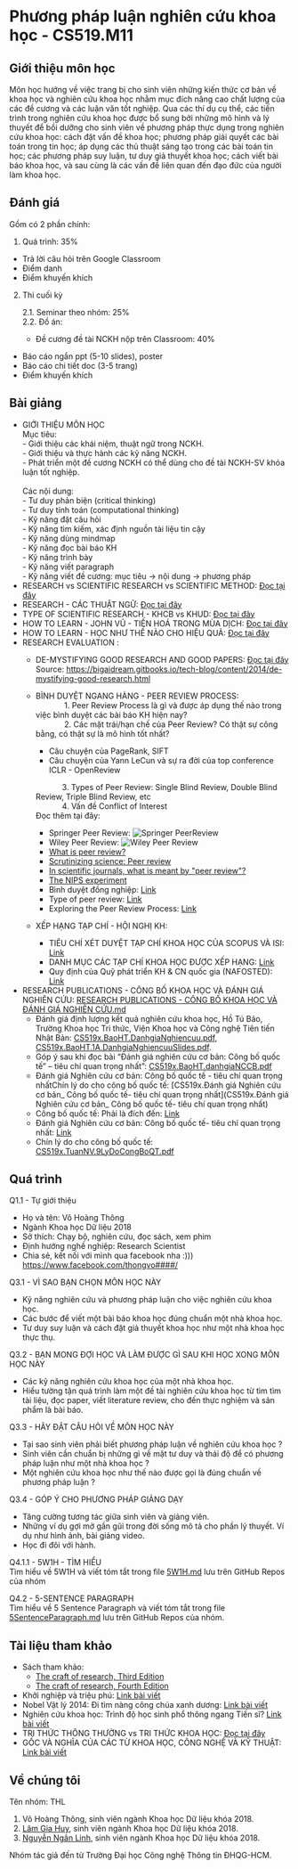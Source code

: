 # Phương pháp luận nghiên cứu khoa học - CS519.M11
## Giới thiệu môn học
Môn học hướng về việc trang bị cho sinh viên những kiến thức cơ bản về khoa học và nghiên cứu khoa học nhằm mục đích nâng cao chất lượng của các đề cương và các luận văn tốt nghiệp. Qua các thí dụ cụ thể, các tiến trình trong nghiên cứu khoa học được bổ sung bởi những mô hình và lý thuyết để bồi dưỡng cho sinh viên về phương pháp thực dụng trong nghiên cứu khoa học: cách đặt vấn đề khoa học; phương pháp giải quyết các bài toán trong tin học; áp dụng các thủ thuật sáng tạo trong các bài toán tin học; các phương pháp suy luận, tư duy giả thuyết khoa học; cách viết bài báo khoa học, và sau cùng là các vấn đề liên quan đến đạo đức của người làm khoa học.

## Đánh giá

Gồm có 2 phần chính:

1. Quá trình: 35%
- Trả lời câu hỏi trên Google Classroom
- Điểm danh
- Điểm khuyến khích

2. Thi cuối kỳ

    2.1. Seminar theo nhóm: 25% </br>
    2.2. Đồ án:
    - Đề cương đề tài NCKH nộp trên Classroom: 40%
+ Báo cáo ngắn ppt (5-10 slides), poster
+ Báo cáo chi tiết doc (3-5 trang)
+ Điểm khuyến khích

## Bài giảng
- GIỚI THIỆU MÔN HỌC </br>
        Mục tiêu: </br>
        - Giới thiệu các khái niệm, thuật ngữ trong NCKH. </br> 
        - Giới thiệu và thực hành các kỹ năng NCKH. </br>
        - Phát triển một đề cương NCKH có thể dùng cho
        đề tài NCKH-SV khóa luận tốt nghiệp. </br>
        </br>
        Các nội dung: </br>
        - Tư duy phản biện (critical thinking) </br>
        - Tư duy tính toán (computational thinking) </br>
        - Kỹ năng đặt câu hỏi </br>
        - Kỹ năng tìm kiếm, xác định nguồn tài liệu tin cậy </br>
        - Kỹ năng dùng mindmap </br>
        - Kỹ năng đọc bài báo KH </br>
        - Kỹ năng trình bày </br>
        - Kỹ năng viết paragraph </br>
        - Kỹ năng viết đề cương: mục tiêu → nội dung → phương pháp </br>
- RESEARCH vs SCIENTIFIC RESEARCH vs SCIENTIFIC METHOD: [Đọc tại đây](https://github.com/thongvhoang/CS519.M11/blob/master/RESEARCH%20vs%20SCIENTIFIC%20RESEARCH%20vs%20SCIENTIFIC%20METHOD.md)
- RESEARCH - CÁC THUẬT NGỮ: [Đọc tại đây](https://github.com/thongvhoang/CS519.M11/blob/master/RESEARCH%20-%20C%C3%81C%20THU%E1%BA%ACT%20NG%E1%BB%AE.md)
- TYPE OF SCIENTIFIC RESEARCH  - KHCB vs KHUD: [Đọc tại đây](https://github.com/thongvhoang/CS519.M11/blob/master/TYPE%20OF%20SCIENTIFIC%20RESEARCH%20%20-%20KHCB%20vs%20KHUD.md)
- HOW TO LEARN - JOHN VŨ - TIẾN HOÁ TRONG MÙA DỊCH: [Đọc tại đây](https://vnexpress.net/tien-hoa-trong-mua-dich-4273974.html)
- HOW TO LEARN - HỌC NHƯ THẾ NÀO CHO HIỆU QUẢ: [Đọc tại đây](https://zingnews.vn/video-gs-truong-nguyen-thanh-tu-van-cach-hoc-de-lam-viec-voi-robot-post922606.html)
- RESEARCH EVALUATION : </br>
    - DE-MYSTIFYING GOOD RESEARCH AND GOOD PAPERS: [Đọc tại đây](https://github.com/thongvhoang/CS519.M11/blob/master/De-Mystifying%20Good%20Research%20and%20Good%20Papers%20(repost).pdf) </br>
        Source: https://bigaidream.gitbooks.io/tech-blog/content/2014/de-mystifying-good-research.html </br>
    - BÌNH DUYỆT NGANG HÀNG - PEER REVIEW PROCESS: </br>
        &nbsp;&nbsp;&nbsp;&nbsp;&nbsp;&nbsp;&nbsp;&nbsp;&nbsp;&nbsp;&nbsp;&nbsp;&nbsp;1. Peer Review Process là gì và được áp dụng thế nào trong việc bình duyệt các bài báo KH hiện nay? </br>
        &nbsp;&nbsp;&nbsp;&nbsp;&nbsp;&nbsp;&nbsp;&nbsp;&nbsp;&nbsp;&nbsp;&nbsp;&nbsp;2. Các mặt trái/hạn chế của Peer Review? Có thật sự công bằng, có thật sự là mô hình tốt nhất? </br>
        - Câu chuyện của PageRank, SIFT </br>
        - Câu chuyện của Yann LeCun và sự ra đời của top conference ICLR - OpenReview </br> 
        
        &nbsp;&nbsp; &nbsp;&nbsp; &nbsp;&nbsp; &nbsp;&nbsp;
            3. Types of Peer Review: Single Blind Review, Double Blind Review, Triple Blind Review, etc </br>
        &nbsp;&nbsp;&nbsp;&nbsp;&nbsp;&nbsp;&nbsp;&nbsp;&nbsp;&nbsp;&nbsp;&nbsp;4. Vấn đề Conflict of Interest </br>
    Đọc thêm tại đây: </br>
        - Springer Peer Review:
        ![Springer PeerReview](Springer-PeerReview.png)
        - Wiley Peer Review:
        ![Wiley Peer Review](Wiley-Peer-Review-Process.png)
        - [What is peer review?](https://www.elsevier.com/reviewers/what-is-peer-review)
        - [Scrutinizing science: Peer review](https://undsci.berkeley.edu/article/howscienceworks_16)
        - [In scientific journals, what is meant by "peer review"?](https://www.quora.com/In-scientific-journals-what-is-meant-by-peer-review)
        - [The NIPS experiment](http://blog.mrtz.org/2014/12/15/the-nips-experiment.html)
        - Bình duyệt đồng nghiệp: [Link](https://www.lypham.net/?p=1113)
        - Type of peer review: [Link](https://authorservices.wiley.com/Reviewers/journal-reviewers/what-is-peer-review/types-of-peer-review.html)
        - Exploring the Peer Review Process: [Link](https://www.wiley.com/network/researchers/being-a-peer-reviewer/exploring-the-peer-review-process)
    - XẾP HẠNG TẠP CHÍ - HỘI NGHỊ KH:
        - TIÊU CHÍ XÉT DUYỆT TẠP CHÍ KHOA HỌC CỦA SCOPUS VÀ ISI: [Link](https://vnuhcm.edu.vn/doi-ngoai_34306864/tieu-chi-xet-duyet-tap-chi-khoa-hoc-cua-scopus-va-isi/323433316864.html)
        - DANH MỤC CÁC TẠP CHÍ KHOA HỌC ĐƯỢC XẾP HẠNG: [Link](https://github.com/thongvhoang/CS519.M11/blob/master/PHAN%20LOAI%20TAP%20CHI%20THEO%20CHUAN%20ISI%2C%20SCOPUS.pdf)
        - Quy định của Quỹ phát triển KH & CN quốc gia (NAFOSTED): [Link](https://www.hcmus.edu.vn/component/content/article?id=2128:quy-dinh-cua-quy-phat-trien-kh-cn-quoc-gia-nafosted&catid=249&Itemid=437)
- RESEARCH PUBLICATIONS - CÔNG BỐ KHOA HỌC VÀ ĐÁNH GIÁ NGHIÊN CỨU: [RESEARCH PUBLICATIONS - CÔNG BỐ KHOA HỌC VÀ ĐÁNH GIÁ NGHIÊN CỨU.md](https://github.com/thongvhoang/CS519.M11/blob/master/RESEARCH%20PUBLICATIONS%20-%20C%C3%94NG%20B%E1%BB%90%20KHOA%20H%E1%BB%8CC%20V%C3%80%20%C4%90%C3%81NH%20GI%C3%81%20NGHI%C3%8AN%20C%E1%BB%A8U.md)
    - Đánh giá định lượng kết quả nghiên cứu khoa học, Hồ Tú Bảo, Trường Khoa học Tri thức, Viện Khoa học và Công nghệ Tiên tiến Nhật Bản: [CS519x.BaoHT.DanhgiaNghiencuu.pdf](CS519x.BaoHT.DanhgiaNghiencuu.pdf), [CS519x.BaoHT.1A.DanhgiaNghiencuuSlides.pdf](CS519x.BaoHT.1A.DanhgiaNghiencuuSlides.pdf).
    - Góp ý sau khi đọc bài “Đánh giá nghiên cứu cơ bản: Công bố quốc tế” – tiêu chí quan trọng nhất”: [CS519x.BaoHT.danhgiaNCCB.pdf](CS519x.BaoHT.danhgiaNCCB.pdf)
    - Đánh giá Nghiên cứu cơ bản: Công bố quốc tế - tiêu chí quan trọng nhấtChín lý do cho công bố quốc tế: [CS519x.Đánh giá Nghiên cứu cơ bản_ Công bố quốc tế- tiêu chí quan trọng nhất](CS519x.Đánh giá Nghiên cứu cơ bản_ Công bố quốc tế- tiêu chí quan trọng nhất)
    - Công bố quốc tế: Phải là đích đến: [Link](https://tiasang.com.vn/-quan-ly-khoa-hoc/Cong-bo-quoc-te-Phai-la-dich-den-9390)
    - Đánh giá Nghiên cứu cơ bản: Công bố quốc tế- tiêu chí quan trọng nhất: [Link](https://tiasang.com.vn/-dien-dan/danh-gia-nghien-cuu-co-ban-cong-bo-quoc-te-tieu-chi-quan-trong-nhat-162)
    - Chín lý do cho công bố quốc tế: [CS519x.TuanNV.9LyDoCongBoQT.pdf](CS519x.TuanNV.9LyDoCongBoQT.pdf)

## Quá trình
Q1.1 - Tự giới thiệu
- Họ và tên: Võ Hoàng Thông
- Ngành Khoa học Dữ liệu 2018
- Sở thích: Chạy bộ, nghiên cứu, đọc sách, xem phim
- Định hướng nghề nghiệp: Research Scientist
- Chia sẻ, kết nối với mình qua facebook nha :))) https://www.facebook.com/thongvo####/ </br>

Q3.1 - VÌ SAO BẠN CHỌN MÔN HỌC NÀY
- Kỹ năng nghiên cứu và phương pháp luận cho việc nghiên cứu khoa học.
- Các bước để viết một bài báo khoa học đúng chuẩn một nhà khoa học.
- Tư duy suy luận và cách đặt giả thuyết khoa học như một nhà khoa học thực thụ.

Q3.2 - BẠN MONG ĐỢI HỌC VÀ LÀM ĐƯỢC GÌ SAU KHI HỌC XONG MÔN HỌC NÀY
- Các kỹ năng nghiên cứu khoa học của một nhà khoa học.
- Hiểu tường tận quá trình làm một đề tài nghiên cứu khoa học từ tìm tìm tài liệu, đọc paper, viết literature review, cho đến thực nghiệm và sản phẩm là bài báo.

Q3.3 - HÃY ĐẶT CÂU HỎI VỀ MÔN HỌC NÀY
- Tại sao sinh viên phải biết phương pháp luận về nghiên cứu khoa học ?
- Sinh viên cần chuẩn bị những gì về mặt tư duy và thái độ để có phương pháp luận như một nhà khoa học ?
- Một nghiên cứu khoa học như thế nào được gọi là đúng chuẩn về phương pháp luận ?

Q3.4 - GÓP Ý CHO PHƯƠNG PHÁP GIẢNG DẠY
- Tăng cường tương tác giữa sinh viên và giảng viên.
- Những ví dụ gợi mở gần gũi trong đời sống mô tả cho phần lý thuyết. Ví dụ như hình ảnh, bài giảng video.
- Học đi đôi với hành.

Q4.1.1 - 5W1H - TÌM HIỂU </br>
Tìm hiểu về 5W1H và viết tóm tắt trong file [5W1H.md](https://github.com/thongvhoang/CS519.M11/blob/master/5W1H.md) lưu trên GitHub Repos của nhóm

Q4.2 - 5-SENTENCE PARAGRAPH </br>
Tìm hiểu về 5 Sentence Paragraph và viết tóm tắt trong file [5SentenceParagraph.md](5SentenceParagraph.md) lưu trên GitHub Repos của nhóm.

## Tài liệu tham khảo
- Sách tham khảo: 
    - [The craft of research, Third Edition](https://github.com/thongvhoang/CS519.M11/blob/master/The_Craft_of_Research.pdf)
    - [The craft of research, Fourth Edition](https://github.com/thongvhoang/CS519.M11/blob/master/The_Craft_of_Research_Fourth_Edition.pdf)
- Khởi nghiệp và triệu phú: [Link bài viết](https://vnexpress.net/khoi-nghiep-va-trieu-phu-4279807.html)
- Nobel Vật lý 2014: Đi tìm nàng công chúa xanh dương: [Link bài viết](https://tuoitre.vn/nobel-vat-ly-2014%C2%A0di-tim-nang-cong-chua-xanh-duong-659146.htm)
- Nghiên cứu khoa học: Trình độ học sinh phổ thông ngang Tiến sĩ? [Link bài viết](https://vietnamnet.vn/vn/giao-duc/khoa-hoc/nghien-cuu-khoa-hoc-trinh-do-hoc-sinh-pho-thong-ngang-tien-si-723452.html)
- TRI THỨC THÔNG THƯỜNG vs TRI THỨC KHOA HỌC: [Đọc tại đây](https://github.com/thongvhoang/CS519.M11/blob/master/TRI%20TH%E1%BB%A8C%20TH%C3%94NG%20TH%C6%AF%E1%BB%9CNG%20vs%20TRI%20TH%E1%BB%A8C%20KHOA%20H%E1%BB%8CC.md)
- GỐC VÀ NGHĨA CỦA CÁC TỪ KHOA HỌC, CÔNG NGHỆ VÀ KỸ THUẬT: [Link bài viết](https://www.vnu.edu.vn/btdhqghn/?C1991/N12677/Goc-va-nghia-cua-cac-tu-khoa-hoc,-cong-nghe-va-ky-thuat.htm)

## Về chúng tôi
Tên nhóm: THL
1. Võ Hoàng Thông, sinh viên ngành Khoa học Dữ liệu khóa 2018. <br/>
2. [Lâm Gia Huy](https://github.com/huylgia/CS519.M11), sinh viên ngành Khoa học Dữ liệu khóa 2018. <br/>
3. [Nguyễn Ngân Linh](https://github.com/tteokl/CS519.M11), sinh viên ngành Khoa học Dữ liệu khóa 2018. <br/>

Nhóm tác giả đến từ Trường Đại học Công nghệ Thông tin ĐHQG-HCM.

